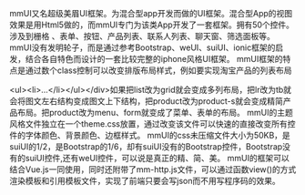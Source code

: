 mmUI又名超级美眉UI框架。为混合型app开发而做的UI框架。混合型App的视图效果是用Html5做的，而mmUI专门为该类App开发了一套框架。拥有50个控件。涉及到栅格 、表单、按钮、产品列表、联系人列表、聊天窗、筛选面板等。mmUI没有发明轮子，而是通过参考Bootstrap、weUI、suiUI、ionic框架的启发，结合各自特色而设计的一套比较完整的iphone风格UI框架。
mmUI框架的特点是通过数个class控制可以改变排版布局样式，例如要实现淘宝产品的列表布局<div class="list lr product">\<ul>\<li>...\</li>\</ul>\</div>如果把list改为grid就会变成多列布局，把lr改为tb就会将图文左右结构变成图文上下结构，把product改为product-s就会变成精简产品布局。把product改为menu、form就变成了菜单、表单的布局。
mmUI的主题风格文件独立在一个theme.css放置，通过改变该文件可以快速的直接改变所有控件的字体颜色、背景颜色、边框样式。
mmUI的css未压缩文件大小为50KB，是suiUI的1/2，是Bootstrap的1/6，却有suiUI没有的Bootstrap控件，Bootstrap没有的suiUI控件,还有weUI控件，可以说是真正的精、简、美。
mmUI的框架可以结合Vue.js一同使用，同时还附带了mm-http.js文件，可以通过函数view()的方式渲染模板和引用模板文件，实现了前端只要会写json而不用写程序码的效果。

